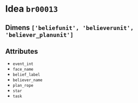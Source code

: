 # Idea `br00013`

## Dimens `['beliefunit', 'believerunit', 'believer_planunit']`

## Attributes
- `event_int`
- `face_name`
- `belief_label`
- `believer_name`
- `plan_rope`
- `star`
- `task`
